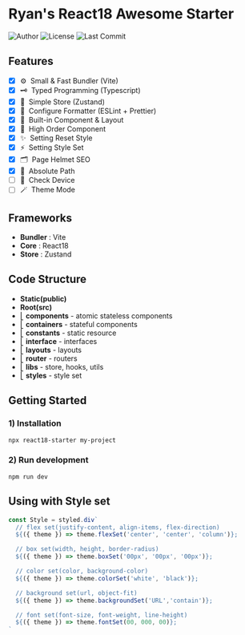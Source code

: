 # Ryan's React18 Awesome Starter

![Author](https://img.shields.io/badge/Author-ryan-orange.svg)
![License](https://img.shields.io/badge/License-MIT-blue.svg)
![Last Commit](https://img.shields.io/github/last-commit/ryan-ahn/npm-react18-starter)

## Features
- [x] ⚙️&nbsp;&nbsp;Small & Fast Bundler (Vite)
- [x] 🗝️&nbsp;&nbsp;Typed Programming (Typescript)
- [x] 🕋&nbsp;&nbsp;Simple Store (Zustand)
- [x] 📙&nbsp;&nbsp;Configure Formatter (ESLint + Prettier)
- [x] 🧵&nbsp;&nbsp;Built-in Component & Layout
- [x] 🧩&nbsp;&nbsp;High Order Component
- [x] ✨&nbsp;&nbsp;Setting Reset Style
- [x] ⚡️&nbsp;&nbsp;Setting Style Set
- [x] 🗂️&nbsp;&nbsp;Page Helmet SEO
- [x] 📍&nbsp;&nbsp;Absolute Path
- [ ] 📱&nbsp;&nbsp;Check Device
- [ ] 🪄&nbsp;&nbsp;Theme Mode

## Frameworks
- **Bundler** : Vite
- **Core** : React18
- **Store** : Zustand

## Code Structure
- **Static(public)**
- **Root(src)** <br/>
- ⎣&nbsp;**components** - atomic stateless components <br/>
- ⎣&nbsp;**containers** - stateful components <br/>
- ⎣&nbsp;**constants** - static resource <br/>
- ⎣&nbsp;**interface** - interfaces <br/>
- ⎣&nbsp;**layouts** - layouts <br/>
- ⎣&nbsp;**router** - routers<br/>
- ⎣&nbsp;**libs** - store, hooks, utils<br/>
- ⎣&nbsp;**styles** - style set<br/>


## Getting Started
### 1) Installation
```shell
npx react18-starter my-project
```
### 2) Run development
```shell
npm run dev
```

## Using with Style set

```javascript
const Style = styled.div`
  // flex set(justify-content, align-items, flex-direction)
  ${({ theme }) => theme.flexSet('center', 'center', 'column')};

  // box set(width, height, border-radius)
  ${({ theme }) => theme.boxSet('00px', '00px', '00px')};

  // color set(color, background-color)
  ${({ theme }) => theme.colorSet('white', 'black')};

  // background set(url, object-fit)
  ${({ theme }) => theme.backgroundSet('URL','contain')};

  // font set(font-size, font-weight, line-height)
  ${({ theme }) => theme.fontSet(00, 000, 00)};
`
```
